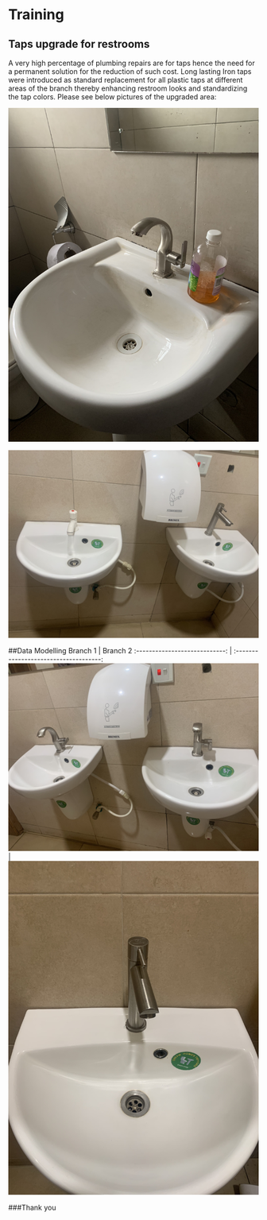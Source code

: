 # Training

## Taps upgrade for restrooms
A very high percentage of plumbing repairs are for taps hence the need for a permanent solution for the reduction of such cost. Long lasting Iron taps were introduced as standard replacement for all plastic taps at different areas of the branch thereby enhancing restroom looks and standardizing the tap colors. Please see below pictures of the upgraded area:

![](IMG_1700.jpg) 

![](IMG_1702.jpg) 

##Data Modelling
Branch 1                        |            Branch 2
:----------------------------:  | :------------------------------------:
![](IMG_1712.jpg)               | ![](IMG_1717.jpg) 


###Thank you

